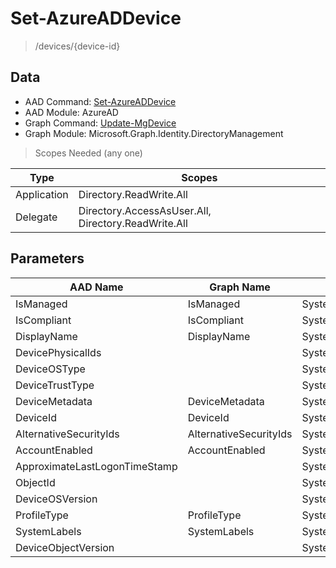 # Set-AzureADDevice

> /devices/{device-id}

## Data

+ AAD Command: [Set-AzureADDevice](https://docs.microsoft.com/en-us/powershell/module/AzureAD/Set-AzureADDevice)
+ AAD Module: AzureAD
+ Graph Command: [Update-MgDevice](https://docs.microsoft.com/en-us/powershell/module/Microsoft.Graph.Identity.DirectoryManagement/Update-MgDevice)
+ Graph Module: Microsoft.Graph.Identity.DirectoryManagement

> Scopes Needed (any one)

|Type|Scopes|
|---|---|
|Application|Directory.ReadWrite.All|
|Delegate|Directory.AccessAsUser.All, Directory.ReadWrite.All|

## Parameters

|AAD Name|Graph Name|AAD Type|Graph Type|Infos|
|---|---|---|---|---|
|IsManaged|IsManaged|System.Nullable/System.Boolean|System.Management.Automation.SwitchParameter||
|IsCompliant|IsCompliant|System.Nullable/System.Boolean|System.Management.Automation.SwitchParameter||
|DisplayName|DisplayName|System.String|System.String||
|DevicePhysicalIds||System.Collections.Generic.List/System.String|||
|DeviceOSType||System.String|||
|DeviceTrustType||System.String|||
|DeviceMetadata|DeviceMetadata|System.String|System.String||
|DeviceId|DeviceId|System.String|System.String||
|AlternativeSecurityIds|AlternativeSecurityIds|System.Collections.Generic.List/Microsoft.Open.AzureAD.Model.AlternativeSecurityId|Microsoft.Graph.PowerShell.Models.IMicrosoftGraphAlternativeSecurityId[]||
|AccountEnabled|AccountEnabled|System.Nullable/System.Boolean|System.Management.Automation.SwitchParameter||
|ApproximateLastLogonTimeStamp||System.Nullable/System.DateTime|||
|ObjectId||System.String|||
|DeviceOSVersion||System.String|||
|ProfileType|ProfileType|System.String|System.String||
|SystemLabels|SystemLabels|System.Collections.Generic.List/System.String|System.String[]||
|DeviceObjectVersion||System.Nullable/System.Int32|||

